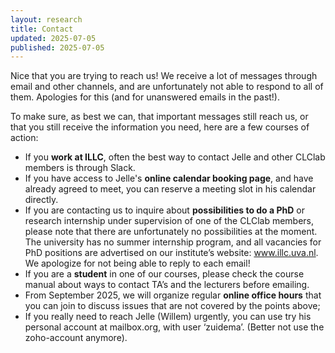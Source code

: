 ```yaml
---
layout: research
title: Contact
updated: 2025-07-05
published: 2025-07-05
---
```



Nice that you are trying to reach us! We receive a lot of messages through email and other channels, and are unfortunately not able to respond to all of them. Apologies for this (and for unanswered emails in the past!). 

To make sure, as best we can, that important messages still reach us, or that you still receive the information you need, here are a few courses of action:

* If you **work at ILLC**, often the best way to contact Jelle and other CLClab members is through Slack.
* If you have access to Jelle's **online calendar booking page**, and have already agreed to meet, you can reserve a meeting slot in his calendar directly.
* If you are contacting us to inquire about **possibilities to do a PhD** or research internship under supervision of one of the CLClab members, please note that there are unfortunately no possibilities at the moment. The university has no summer internship program, and all vacancies for PhD positions are advertised on our institute’s website: www.illc.uva.nl. We apologize for not being able to reply to each email!
* If you are a **student** in one of our courses, please check the course manual about ways to contact TA’s and the lecturers before emailing.
* From September 2025, we will organize regular **online office hours** that you can join to discuss issues that are not covered by the points above;
* If you really need to reach Jelle (Willem) urgently, you can use try his personal account at mailbox.org, with user ‘zuidema’. (Better not use the zoho-account anymore).
